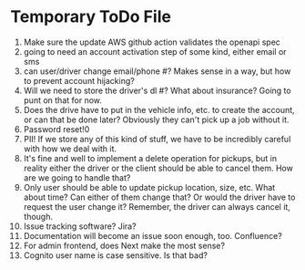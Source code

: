 # Temporary ToDo File

1. Make sure the update AWS github action validates the openapi spec
2. going to need an account activation step of some kind, either email or sms
3. can user/driver change email/phone #? Makes sense in a way, but how to prevent account hijacking?
4. Will we need to store the driver's dl #? What about insurance? Going to punt on that for now.
5. Does the drive have to put in the vehicle info, etc. to create the account, or can that be done later? Obviously they can't pick up a job without it.
7. Password reset!0
8. PII! If we store any of this kind of stuff, we have to be incredibly careful with how we deal with it.
9. It's fine and well to implement a delete operation for pickups, but in reality either the driver or the client should be able to cancel them. How are we going to handle that?
10. Only user should be able to update pickup location, size, etc. What about time? Can either of them change that? Or would the driver have to request the user change it? Remember, the driver can always cancel it, though.
11. Issue tracking software? Jira? 
12. Documentation will become an issue soon enough, too. Confluence?
13. For admin frontend, does Next make the most sense?
14. Cognito user name is case sensitive. Is that bad?
